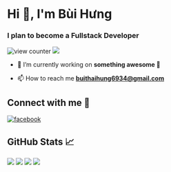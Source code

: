 # Hi 👋, I'm Bùi Hưng

### I plan to become a Fullstack Developer

![view counter](https://komarev.com/ghpvc/?username=buithaihung&label=Profile%20views&color=0e75b6&style=flat-square)
![](https://hit.yhype.me/github/profile?user_id=45851733)

- 🔭 I’m currently working on **something awesome 🥰**

- 📫 How to reach me **buithaihung6934@gmail.com**

## Connect with me 👀

<a href="[https://www.facebook.com/hng.bt28/](https://www.facebook.com/hng.bt28/)" target="_blank"><img align="center" src="https://img.shields.io/badge/Facebook-1877F2?style=for-the-badge&logo=facebook&logoColor=white" alt="facebook"/></a>

## GitHub Stats 📈

<a href="#"><img src="https://github-profile-summary-cards.vercel.app/api/cards/profile-details?username=buithaihung&theme=tokyonight" /></a>
<a href="#"><img src="https://github-profile-summary-cards.vercel.app/api/cards/most-commit-language?username=buithaihung&theme=tokyonight" /></a>
<a href="#"><img src="https://github-profile-summary-cards.vercel.app/api/cards/stats?username=buithaihung&theme=tokyonight" /></a>
<a href="#"><img src="https://github-profile-summary-cards.vercel.app/api/cards/productive-time?username=buithaihung&theme=tokyonight" /></a>
